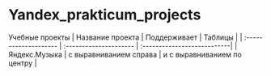 # Yandex_prakticum_projects
Учебные проекты
| Название проекта | Поддерживает | Таблицы |
| :-------------------- | :--------------------- | :---------------------------|
| Яндекс.Музыка | с выравниванием справа | и с выравниванием по центру |
